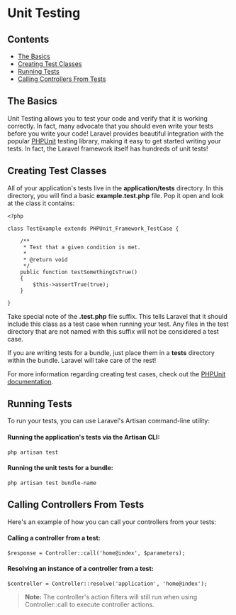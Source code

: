 # Unit Testing

## Contents

- [The Basics](#the-basics)
- [Creating Test Classes](#creating-test-classes)
- [Running Tests](#running-tests)
- [Calling Controllers From Tests](#calling-controllers-from-tests)

<a name="the-basics"></a>
## The Basics

Unit Testing allows you to test your code and verify that it is working correctly. In fact, many advocate that you should even write your tests before you write your code! Laravel provides beautiful integration with the popular [PHPUnit](http://www.phpunit.de/manual/current/en/) testing library, making it easy to get started writing your tests. In fact, the Laravel framework itself has hundreds of unit tests!

<a name="creating-test-classes"></a>
## Creating Test Classes

All of your application's tests live in the **application/tests** directory. In this directory, you will find a basic **example.test.php** file. Pop it open and look at the class it contains:

	<?php

	class TestExample extends PHPUnit_Framework_TestCase {

		/**
		 * Test that a given condition is met.
		 *
		 * @return void
		 */
		public function testSomethingIsTrue()
		{
			$this->assertTrue(true);
		}

	}

Take special note of the **.test.php** file suffix. This tells Laravel that it should include this class as a test case when running your test. Any files in the test directory that are not named with this suffix will not be considered a test case.

If you are writing tests for a bundle, just place them in a **tests** directory within the bundle. Laravel will take care of the rest!

For more information regarding creating test cases, check out the [PHPUnit documentation](http://www.phpunit.de/manual/current/en/).

<a name="running-tests"></a>
## Running Tests

To run your tests, you can use Laravel's Artisan command-line utility:

#### Running the application's tests via the Artisan CLI:

	php artisan test

#### Running the unit tests for a bundle:

	php artisan test bundle-name

<a name="#calling-controllers-from-tests"></a>
## Calling Controllers From Tests

Here's an example of how you can call your controllers from your tests:

#### Calling a controller from a test:

	$response = Controller::call('home@index', $parameters);

#### Resolving an instance of a controller from a test:

	$controller = Controller::resolve('application', 'home@index');

> **Note:** The controller's action filters will still run when using Controller::call to execute controller actions.